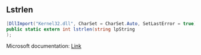 ## Lstrlen

```csharp
[DllImport("Kernel32.dll", CharSet = CharSet.Auto, SetLastError = true)][return: MarshalAs(UnmanagedType.U4)]
public static extern int lstrlen(string lpString
);
```

Microsoft documentation: [Link](https://learn.microsoft.com/en-us/windows/win32/api/winbase/nf-winbase-lstrlena)
